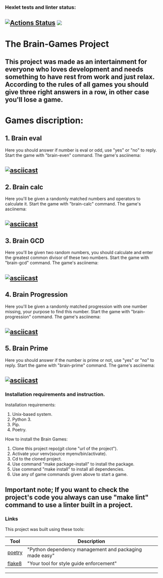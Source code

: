 ### Hexlet tests and linter status:
[![Actions Status](https://github.com/vitallcore/python-project-49/actions/workflows/hexlet-check.yml/badge.svg)](https://github.com/vitallcore/python-project-49/actions)
<a href="https://codeclimate.com/github/vitallcore/python-project-49/maintainability"><img src="https://api.codeclimate.com/v1/badges/5ac1a03c022bccd826d5/maintainability" /></a>
---
# The Brain-Games Project
This project was made as an intertainment for everyone who loves development and needs something to have rest from work and just relax.
According to the rules of all games you should give three right answers in a row, in other case you'll lose a game.
---
# Games discription:

## 1. Brain eval
Here you should answer if number is eval or odd, use "yes" or "no" to reply.
Start the game with "brain-even" command.
The game's asciinema:

[![asciicast](https://asciinema.org/a/pfThaTi675VD7fVfb6IPG9g0H.svg)](https://asciinema.org/a/pfThaTi675VD7fVfb6IPG9g0H)
---
## 2. Brain calc
Here you'll be given a randomly matched numbers and operators to calculate it.
Start the game with "brain-calc" command.
The game's asciinema:

[![asciicast](https://asciinema.org/a/G9xwyuY2qyvMkHoU5vWmshz2h.svg)](https://asciinema.org/a/G9xwyuY2qyvMkHoU5vWmshz2h)
---
## 3. Brain GCD
Here you'll be given two random numbers, you should calculate and enter the greatest common divisor of these two numbers.
Start the game with "brain-gcd" command.
The game's asciinema:

[![asciicast](https://asciinema.org/a/rFHzU1WH61fPKMtio7SrRkzmn.svg)](https://asciinema.org/a/rFHzU1WH61fPKMtio7SrRkzmn)
---
## 4. Brain Progression
Here you'll be given a randomly matched progression with one number missing, your purpose to find this number.
Start the game with "brain-progression" command.
The game's asciinema:

[![asciicast](https://asciinema.org/a/onehZTTq6JymgQxI3073n9zM2.svg)](https://asciinema.org/a/onehZTTq6JymgQxI3073n9zM2)
---
## 5. Brain Prime
Here you should answer if the number is prime or not, use "yes" or "no" to reply.
Start the game with "brain-prime" command.
The game's asciinema:

[![asciicast](https://asciinema.org/a/kmnnNIYOiI6Z3ifUWQNOwODFm.svg)](https://asciinema.org/a/kmnnNIYOiI6Z3ifUWQNOwODFm)
---
### Installation requirements and instruction.

Installation requirements:
1. Unix-based system.
2. Python 3.
3. Pip.
4. Poetry.

How to install the Brain Games:
1. Clone this project repo(git clone "url of the project").
2. Activate your venv(source myenv/bin/activate).
3. Cd to the cloned project.
4. Use command "make package-install" to install the package.
5. Use command "make install" to install all dependencies.
6. Use any of game commands given above to start a game.

Important note;
If you want to check the project's code you always can use "make lint" command to use a linter built in a project.
---
### Links

This project was built using these tools:

| Tool                                                                        | Description                                             |
|-----------------------------------------------------------------------------|---------------------------------------------------------|
| [poetry](https://python-poetry.org/)                                        | "Python dependency management and packaging made easy"  |
| [flake8](https://flake8.pycqa.org/)                                         | "Your tool for style guide enforcement" |

---
